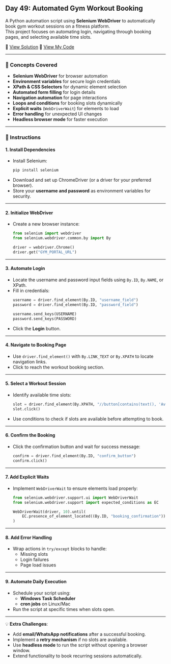 ## Day 49: Automated Gym Workout Booking  
A Python automation script using **Selenium WebDriver** to automatically book gym workout sessions on a fitness platform.  
This project focuses on automating login, navigating through booking pages, and selecting available time slots.

📄 [View Solution](solution.py) 📄 [View My Code](d49.py)  

---

### 🧠 Concepts Covered
- **Selenium WebDriver** for browser automation  
- **Environment variables** for secure login credentials  
- **XPath & CSS Selectors** for dynamic element selection  
- **Automated form filling** for login details  
- **Navigation automation** for page interactions  
- **Loops and conditions** for booking slots dynamically  
- **Explicit waits** (`WebDriverWait`) for elements to load  
- **Error handling** for unexpected UI changes  
- **Headless browser mode** for faster execution  

---

### 📝 Instructions

#### 1. Install Dependencies
- Install Selenium:
  ```bash
  pip install selenium
  ```
- Download and set up ChromeDriver (or a driver for your preferred browser).  
- Store your **username and password** as environment variables for security.

---

#### 2. Initialize WebDriver
- Create a new browser instance:
  ```python
  from selenium import webdriver
  from selenium.webdriver.common.by import By

  driver = webdriver.Chrome()
  driver.get("GYM_PORTAL_URL")
  ```

---

#### 3. Automate Login
- Locate the username and password input fields using `By.ID`, `By.NAME`, or XPath.  
- Fill in credentials:
  ```python
  username = driver.find_element(By.ID, "username_field")
  password = driver.find_element(By.ID, "password_field")

  username.send_keys(USERNAME)
  password.send_keys(PASSWORD)
  ```
- Click the **Login** button.

---

#### 4. Navigate to Booking Page
- Use `driver.find_element()` with `By.LINK_TEXT` or `By.XPATH` to locate navigation links.  
- Click to reach the workout booking section.

---

#### 5. Select a Workout Session
- Identify available time slots:
  ```python
  slot = driver.find_element(By.XPATH, "//button[contains(text(), 'Available')]")
  slot.click()
  ```
- Use conditions to check if slots are available before attempting to book.

---

#### 6. Confirm the Booking
- Click the confirmation button and wait for success message:
  ```python
  confirm = driver.find_element(By.ID, "confirm_button")
  confirm.click()
  ```

---

#### 7. Add Explicit Waits
- Implement `WebDriverWait` to ensure elements load properly:
  ```python
  from selenium.webdriver.support.ui import WebDriverWait
  from selenium.webdriver.support import expected_conditions as EC

  WebDriverWait(driver, 10).until(
      EC.presence_of_element_located((By.ID, "booking_confirmation"))
  )
  ```

---

#### 8. Add Error Handling
- Wrap actions in `try/except` blocks to handle:
  - Missing slots
  - Login failures
  - Page load issues

---

#### 9. Automate Daily Execution
- Schedule your script using:
  - **Windows Task Scheduler**
  - **cron jobs** on Linux/Mac  
- Run the script at specific times when slots open.

---

💡 **Extra Challenges**:
- Add **email/WhatsApp notifications** after a successful booking.  
- Implement a **retry mechanism** if no slots are available.  
- Use **headless mode** to run the script without opening a browser window.  
- Extend functionality to book recurring sessions automatically.

